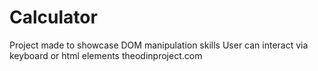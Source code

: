 # Calculator
Project made to showcase DOM manipulation skills
User can interact via keyboard or html elements
theodinproject.com